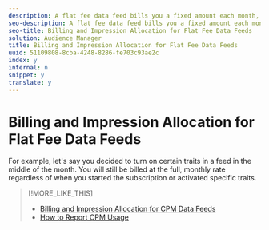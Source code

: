 ```yaml
---
description: A flat fee data feed bills you a fixed amount each month, regardless of when the subscription starts or how many impressions you use. Fees are not prorated for partial month usage or intervals. As with CPM billing, Adobe will generate an invoice and bill you at the monthly, flat fee rate for your subscribed data feeds.
seo-description: A flat fee data feed bills you a fixed amount each month, regardless of when the subscription starts or how many impressions you use. Fees are not prorated for partial month usage or intervals. As with CPM billing, Adobe will generate an invoice and bill you at the monthly, flat fee rate for your subscribed data feeds.
seo-title: Billing and Impression Allocation for Flat Fee Data Feeds
solution: Audience Manager
title: Billing and Impression Allocation for Flat Fee Data Feeds
uuid: 51109808-8cba-4248-8286-fe703c93ae2c
index: y
internal: n
snippet: y
translate: y
---
```


# Billing and Impression Allocation for Flat Fee Data Feeds

For example, let's say you decided to turn on certain traits in a feed in the middle of the month. You will still be billed at the full, monthly rate regardless of when you started the subscription or activated specific traits. 
>[!MORE_LIKE_THIS]
>
>* [ Billing and Impression Allocation for CPM Data Feeds ](marketplace_cpm_billing.md#concept_E757985A4850400288F1DD9A02B755D5)
>* [ How to Report CPM Usage ](t_marketplace_report_cpm_usage.md#task_22D86C3A39544CA8A4BC2360DC115877)
